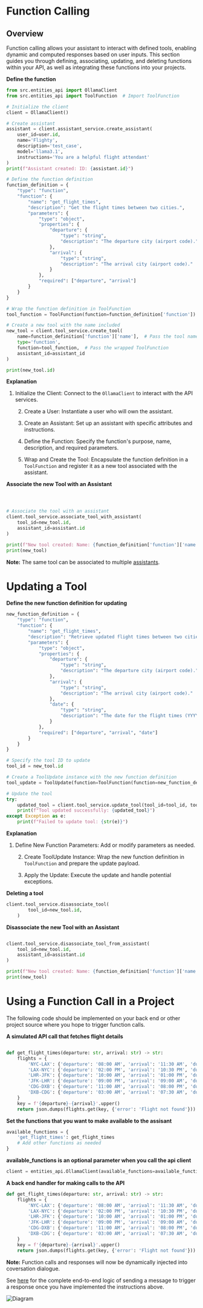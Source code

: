 # Function Calling

## Overview

Function calling allows your assistant to interact with defined tools, enabling dynamic and computed responses based on user inputs. This section guides you through defining, associating, updating, and deleting functions within your API, as well as integrating these functions into your projects.


**Define the function**

```python
from src.entities_api import OllamaClient
from src.entities_api import ToolFunction  # Import ToolFunction

# Initialize the client
client = OllamaClient()

# Create assistant
assistant = client.assistant_service.create_assistant(
    user_id=user.id,
    name='Flighty',
    description='test_case',
    model='llama3.1',
    instructions='You are a helpful flight attendant'
)
print(f"Assistant created: ID: {assistant.id}")

# Define the function definition
function_definition = {
    "type": "function",
    "function": {
        "name": "get_flight_times",
        "description": "Get the flight times between two cities.",
        "parameters": {
            "type": "object",
            "properties": {
                "departure": {
                    "type": "string",
                    "description": "The departure city (airport code)."
                },
                "arrival": {
                    "type": "string",
                    "description": "The arrival city (airport code)."
                }
            },
            "required": ["departure", "arrival"]
        }
    }
}

# Wrap the function definition in ToolFunction
tool_function = ToolFunction(function=function_definition['function'])

# Create a new tool with the name included
new_tool = client.tool_service.create_tool(
    name=function_definition['function']['name'],  # Pass the tool name explicitly
    type='function',
    function=tool_function,  # Pass the wrapped ToolFunction
    assistant_id=assistant_id
)

print(new_tool.id)

```

**Explanation**

1. Initialize the Client: Connect to the `OllamaClient` to interact with the API services.

    2. Create a User: Instantiate a user who will own the assistant.

    3. Create an Assistant: Set up an assistant with specific attributes and instructions.

    4. Define the Function: Specify the function's purpose, name, description, and required parameters.

    5. Wrap and Create the Tool: Encapsulate the function definition in a `ToolFunction` and register it as a new tool associated with the assistant.


**Associate the new Tool with an Assistant**

```python



# Associate the tool with an assistant
client.tool_service.associate_tool_with_assistant(
    tool_id=new_tool.id,
    assistant_id=assistant.id
)

print(f"New tool created: Name: {function_definition['function']['name']}, ID: {new_tool.id}")
print(new_tool)
```
**Note:** The same tool can be associated to multiple [assistants](/docs/assistants.md).



# Updating a Tool

**Define the new function definition for updating**
```python
new_function_definition = {
    "type": "function",
    "function": {
        "name": "get_flight_times",
        "description": "Retrieve updated flight times between two cities.",
        "parameters": {
            "type": "object",
            "properties": {
                "departure": {
                    "type": "string",
                    "description": "The departure city (airport code)."
                },
                "arrival": {
                    "type": "string",
                    "description": "The arrival city (airport code)."
                },
                "date": {
                    "type": "string",
                    "description": "The date for the flight times (YYYY-MM-DD)."
                }
            },
            "required": ["departure", "arrival", "date"]
        }
    }
}

# Specify the tool ID to update
tool_id = new_tool.id

# Create a ToolUpdate instance with the new function definition
tool_update = ToolUpdate(function=ToolFunction(function=new_function_definition['function']))

# Update the tool
try:
    updated_tool = client.tool_service.update_tool(tool_id=tool_id, tool_update=tool_update)
    print(f"Tool updated successfully: {updated_tool}")
except Exception as e:
    print(f"Failed to update tool: {str(e)}")
```
**Explanation**

1. Define New Function Parameters: Add or modify parameters as needed.
    
    2. Create ToolUpdate Instance: Wrap the new function definition in `ToolFunction` and prepare the update payload.
    
    3. Apply the Update: Execute the update and handle potential exceptions.


**Deleting a tool**

```python
client.tool_service.disassociate_tool(
        tool_id=new_tool.id,
    )

```


**Disassociate the new Tool with an Assistant**

```python

client.tool_service.disassociate_tool_from_assistant(
    tool_id=new_tool.id,
    assistant_id=assistant.id
)

print(f"New tool created: Name: {function_definition['function']['name']}, ID: {new_tool.id}")
print(new_tool)
```





# Using a Function Call in a Project

The following code should be implemented on your back end or other project source where you hope to trigger function calls.



**A simulated API call that fetches flight details**

```python

def get_flight_times(departure: str, arrival: str) -> str:
    flights = {
        'NYC-LAX': {'departure': '08:00 AM', 'arrival': '11:30 AM', 'duration': '6h 30m'},
        'LAX-NYC': {'departure': '02:00 PM', 'arrival': '10:30 PM', 'duration': '5h 30m'},
        'LHR-JFK': {'departure': '10:00 AM', 'arrival': '01:00 PM', 'duration': '8h 00m'},
        'JFK-LHR': {'departure': '09:00 PM', 'arrival': '09:00 AM', 'duration': '7h 00m'},
        'CDG-DXB': {'departure': '11:00 AM', 'arrival': '08:00 PM', 'duration': '6h 00m'},
        'DXB-CDG': {'departure': '03:00 AM', 'arrival': '07:30 AM', 'duration': '7h 30m'},
    }
    key = f'{departure}-{arrival}'.upper()
    return json.dumps(flights.get(key, {'error': 'Flight not found'}))

```

**Set the functions that you want to make available to the assisant**

```python
available_functions = {
    'get_flight_times': get_flight_times
    # Add other functions as needed
}

```

**available_functions is an optional parameter when you call the api client**

```python
client = entities_api.OllamaClient(available_functions=available_functions)
```

**A back end handler for making calls to the API**

```python
def get_flight_times(departure: str, arrival: str) -> str:
    flights = {
        'NYC-LAX': {'departure': '08:00 AM', 'arrival': '11:30 AM', 'duration': '6h 30m'},
        'LAX-NYC': {'departure': '02:00 PM', 'arrival': '10:30 PM', 'duration': '5h 30m'},
        'LHR-JFK': {'departure': '10:00 AM', 'arrival': '01:00 PM', 'duration': '8h 00m'},
        'JFK-LHR': {'departure': '09:00 PM', 'arrival': '09:00 AM', 'duration': '7h 00m'},
        'CDG-DXB': {'departure': '11:00 AM', 'arrival': '08:00 PM', 'duration': '6h 00m'},
        'DXB-CDG': {'departure': '03:00 AM', 'arrival': '07:30 AM', 'duration': '7h 30m'},
    }
    key = f'{departure}-{arrival}'.upper()
    return json.dumps(flights.get(key, {'error': 'Flight not found'}))

```

**Note:** Function calls and responses will now be dynamically injected into coversation dialogue.

See [here](/docs/assistants.md) for the complete end-to-end logic of sending a message to trigger a response once you have implemented the instructions above.


![Diagram](function_calling1.png)








